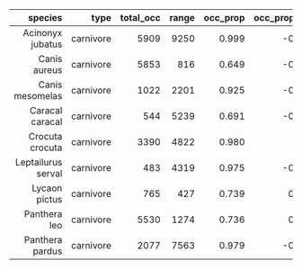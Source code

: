 |            species |      type | total_occ |    range | occ_prop | occ_prop_diff | range_prop | range_prop_diff |
| ------------------:| ---------:| ---------:| --------:| --------:| -------------:| ----------:| ---------------:|
|   Acinonyx jubatus | carnivore |  5909 | 9250 |    0.999 |        -0.004 |      0.972 |          -0.061 |
|       Canis aureus | carnivore |  5853 |  816 |    0.649 |        -0.649 |      0.537 |          -0.537 |
|    Canis mesomelas | carnivore |  1022 | 2201 |    0.925 |        -0.438 |      0.941 |          -0.549 |
|    Caracal caracal | carnivore |   544 | 5239 |    0.691 |        -0.018 |      0.854 |          -0.029 |
|    Crocuta crocuta | carnivore |  3390 | 4822 |    0.980 |        -0 |      0.931 |          -0.004 |
| Leptailurus serval | carnivore |   483 | 4319 |    0.975 |        -0.975 |      0.939 |          -0.939 |
|      Lycaon pictus | carnivore |   765 |  427 |    0.739 |         0.000 |      0.476 |           0.000 |
|       Panthera leo | carnivore |  5530 | 1274 |    0.736 |         0.000 |      0.493 |           0.000 |
|    Panthera pardus | carnivore |  2077 | 7563 |    0.979 |        -0.025 |      0.976 |          -0.061 |
